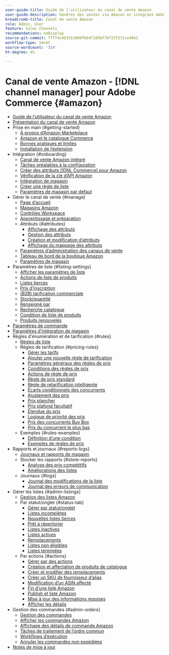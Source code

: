 ```yaml
---
user-guide-title: Guide de l’utilisateur du canal de vente Amazon
user-guide-description: Générez des ventes via Amazon en intégrant Adobe Commerce ou Magento Open Source à votre compte  [!DNL Amazon Seller Central] .
breadcrumb-title: Canal de vente Amazon
role: Admin, User
feature: Sales Channels
recommendations: noDisplay
source-git-commit: 7fff4c463551089fb64f2d5bf7bf23f272ce4663
workflow-type: tm+mt
source-wordcount: '314'
ht-degree: 4%

---
```



# Canal de vente Amazon - [!DNL channel manager] pour Adobe Commerce {#amazon}

- [Guide de l’utilisateur du canal de vente Amazon](guide-overview.md)
- [Présentation du canal de vente Amazon](overview.md)
- Prise en main {#getting-started}
   - [À propos d’Amazon Marketplace](about-amazon-marketplace.md)
   - [Amazon et le catalogue Commerce](about-listings-and-catalog.md)
   - [Bonnes pratiques et limites](amazon-best-practices.md)
   - [Installation de l’extension](install.md)
- Intégration {#onboarding}
   - [Canal de vente Amazon intégré](amazon-onboarding-home.md)
   - [Tâches préalables à la configuration](amazon-pre-setup-tasks.md)
   - [Créer des attributs  [!DNL Commerce]  pour Amazon](ob-creating-magento-attributes.md)
   - [Vérification de la clé d’API Amazon](amazon-verify-api-key.md)
   - [Intégration de magasin](store-integration.md)
   - [Créer une règle de liste](ob-create-listing-rule.md)
   - [Paramètres de magasin par défaut](default-store-settings.md)
- Gérer le canal de vente {#manage}
   - [Page d’accueil](amazon-sales-channel-home.md)
   - [Magasins Amazon](managing-stores.md)
   - [Contrôles Workspace](workspace-controls.md)
   - [Apprentissage et préparation](learning-preparation.md)
   - Attributs {#attributes}
      - [Affichage des attributs](attributes-view.md)
      - [Gestion des attributs](managing-attributes.md)
      - [Création et modification d’attributs](creating-attributes.md)
      - [Affichage du mappage des attributs](amazon-matching-attributes-values.md)
   - [Paramètres d’administration des canaux de vente](sales-channel-settings.md)
   - [Tableau de bord de la boutique Amazon](amazon-store-dashboard.md)
   - [Paramètres de magasin](ob-store-review.md)
- Paramètres de liste {#listing-settings}
   - [Afficher les paramètres de liste](listing-settings.md)
   - [Actions de liste de produits](product-listing-actions.md)
   - [Listes tierces](third-party-listing-settings.md)
   - [Prix d&#39;inscription](listing-price.md)
   - [(B2B) tarification commerciale](business-pricing.md)
   - [Stock/quantité](stock-quantity.md)
   - [Renseigné par](fulfilled-by.md)
   - [Recherche catalogue](catalog-search.md)
   - [Condition de liste de produits](product-listing-condition.md)
   - [Produits renouvelés](renewed-products.md)
- [Paramètres de commande](order-settings.md)
- [Paramètres d’intégration de magasin](store-integration-settings.md)
- Règles d&#39;énumération et de tarification {#rules}
   - [Règles de liste](listing-rules.md)
   - Règles de tarification {#pricing-rules}
      - [Gérer les tarifs](pricing-products.md)
      - [Ajouter une nouvelle règle de tarification](add-pricing-rule.md)
      - [Paramètres généraux des règles de prix](pricing-rule-general-settings.md)
      - [Conditions des règles de prix](pricing-rule-conditions.md)
      - [Actions de règle de prix](pricing-rule-actions.md)
      - [Règle de prix standard](standard-price-rules.md)
      - [Règle de retarification intelligente](intelligent-repricing-rules.md)
      - [Écarts conditionnels des concurrents](competitor-conditional-variances.md)
      - [Ajustement des prix](price-adjustment.md)
      - [Prix plancher](floor-price.md)
      - [Prix plafond facultatif](optional-ceiling-price.md)
      - [Étendue du prix](price-scope.md)
      - [Logique de priorité des prix](price-priority-logic.md)
      - [Prix des concurrents Buy Box](buy-box-competitor-pricing.md)
      - [Prix du concurrent le plus bas](lowest-competitor-pricing.md)
   - Exemples {#rules-examples}
      - [Définition d’une condition](ob-define-condition-example.md)
      - [Exemples de règles de prix](price-rule-examples.md)
- Rapports et journaux {#reports-logs}
   - [Journaux et rapports de magasin](amazon-logs-reports.md)
   - Stocker les rapports {#store-reports}
      - [Analyse des prix compétitifs](competitive-price-analysis.md)
      - [Améliorations des listes](listing-improvements.md)
   - Journaux {#logs}
      - [Journal des modifications de la liste](listing-changes-log.md)
      - [Journal des erreurs de communication](communication-errors-log.md)
- Gérer les listes {#admin-listings}
   - [Gestion des listes Amazon](managing-product-listings.md)
   - Par statut/onglet {#status-tab}
      - [Gérer par statut/onglet](managing-listings-by-tab.md)
      - [Listes incomplètes](incomplete-listings.md)
      - [Nouvelles listes tierces](new-third-party-listings.md)
      - [Prêt à répertorier](ready-to-list.md)
      - [Listes inactives](inactive-listings.md)
      - [Listes actives](active-listings.md)
      - [Remplacements](overrides.md)
      - [Listes non éligibles](ineligible-listings.md)
      - [Listes terminées](ended-listings.md)
   - Par actions {#actions}
      - [Gérer par des actions](managing-listings-by-action.md)
      - [Création et affectation de produits de catalogue](creating-assigning-catalog-products.md)
      - [Créer et modifier des remplacements](creating-editing-overrides.md)
      - [Créer un SKU de fournisseur d’alias](create-alias-seller-sku.md)
      - [Modification d’un ASIN affecté](edit-assigned-asin.md)
      - [Fin d’une liste Amazon](end-listings-manually.md)
      - [Publish et liste Amazon](publish-listings-manually.md)
      - [Mise à jour des informations requises](amazon-manually-update-incomplete-listing.md)
      - [Afficher les détails](product-listing-details.md)
- Gestion des commandes {#admin-orders}
   - [Gestion des commandes](managing-orders.md)
   - [Afficher les commandes Amazon](amazon-orders-all.md)
   - [Affichage des détails de commande Amazon](amazon-order-details.md)
   - [Tâches de traitement de l’ordre commun](common-order-processing.md)
   - [Workflows d’exécution](fulfillment-workflows.md)
   - [Annuler les commandes non expédiées](cancel-unshipped-order.md)
- [Notes de mise à jour](release-notes.md)
